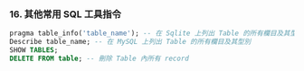 ### 16. 其他常用 SQL 工具指令
```sql
pragma table_info('table_name'); -- 在 Sqlite 上列出 Table 的所有欄目及其型別
Describe table_name; -- 在 MySQL 上列出 Table 的所有欄目及其型別
SHOW TABLES;
DELETE FROM table; -- 刪除 Table 內所有 record
```